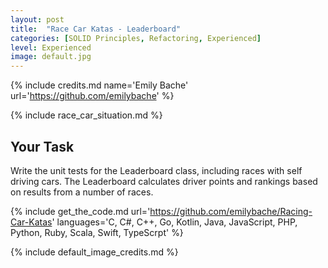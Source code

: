 ```yaml
---
layout: post
title:  "Race Car Katas - Leaderboard"
categories: [SOLID Principles, Refactoring, Experienced]
level: Experienced
image: default.jpg
---
```


{% include credits.md name='Emily Bache' url='https://github.com/emilybache' %}

{% include race_car_situation.md %}


## Your Task

Write the unit tests for the Leaderboard class, including races with
self driving cars. The Leaderboard calculates driver points and rankings
based on results from a number of races.


{%
    include get_the_code.md 
    url='https://github.com/emilybache/Racing-Car-Katas' 
    languages='C, C#, C++, Go, Kotlin, Java, JavaScript, PHP, Python, Ruby, Scala, Swift, TypeScrpt'
%}

{% include default_image_credits.md %}
